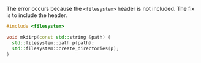 The error occurs because the `<filesystem>` header is not included. The fix is to include the header.

```cpp
#include <filesystem>

void mkdirp(const std::string &path) {
  std::filesystem::path p(path);
  std::filesystem::create_directories(p);
}
```

